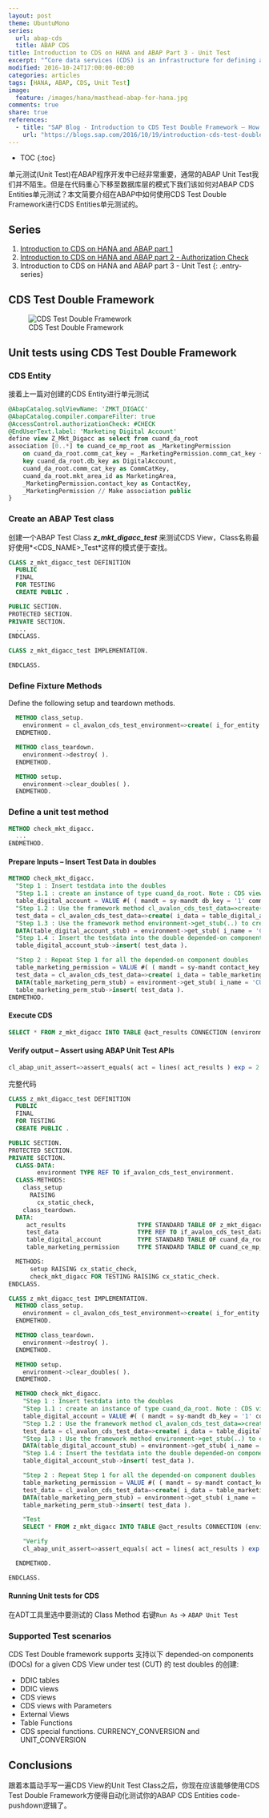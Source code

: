```yaml
---
layout: post
theme: UbuntuMono
series:
  url: abap-cds
  title: ABAP CDS
title: Introduction to CDS on HANA and ABAP Part 3 - Unit Test
excerpt: "“Core data services (CDS) is an infrastructure for defining and consuming semantically rich data models in SAP HANA.” 单元测试(Unit Test)在ABAP程序开发中已经非常重要，通常的ABAP Unit Test我们并不陌生。但是在代码重心下移至数据库层的模式下我们该如何对ABAP CDS Entities单元测试？本文简要介绍在ABAP中如何使用CDS Test Double Framework进行CDS Entities单元测试的"
modified: 2016-10-24T17:00:00-00:00
categories: articles
tags: [HANA, ABAP, CDS, Unit Test]
image:
  feature: /images/hana/masthead-abap-for-hana.jpg
comments: true
share: true
references:
  - title: "SAP Blog - Introduction to CDS Test Double Framework – How to write unit tests for ABAP CDS Entities?"
    url: "https://blogs.sap.com/2016/10/19/introduction-cds-test-double-framework-write-unit-tests-abap-cds-entities/"
---
```


* TOC
{:toc}

单元测试(Unit Test)在ABAP程序开发中已经非常重要，通常的ABAP Unit Test我们并不陌生。但是在代码重心下移至数据库层的模式下我们该如何对ABAP CDS Entities单元测试？本文简要介绍在ABAP中如何使用CDS Test Double Framework进行CDS Entities单元测试的。

## Series

1. [Introduction to CDS on HANA and ABAP part 1](/articles/cds-on-hana-and-abap/)
2. [Introduction to CDS on HANA and ABAP part 2 - Authorization Check](/articles/cds-on-hana-and-abap-part-2/)
3. Introduction to CDS on HANA and ABAP part 3 - Unit Test
{: .entry-series}

## CDS Test Double Framework

<figure class="center">
  <img src="/images/abap/CDS_Under_Test.jpg" alt="CDS Test Double Framework">
  <figcaption>CDS Test Double Framework</figcaption>
</figure>

## Unit tests using CDS Test Double Framework

### CDS Entity

接着上一篇对创建的CDS Entity进行单元测试

```sql
@AbapCatalog.sqlViewName: 'ZMKT_DIGACC'
@AbapCatalog.compiler.compareFilter: true
@AccessControl.authorizationCheck: #CHECK
@EndUserText.label: 'Marketing Digital Account'
define view Z_Mkt_Digacc as select from cuand_da_root
association [0..*] to cuand_ce_mp_root as _MarketingPermission
    on cuand_da_root.comm_cat_key = _MarketingPermission.comm_cat_key {
    key cuand_da_root.db_key as DigitalAccount,
    cuand_da_root.comm_cat_key as CommCatKey,
    cuand_da_root.mkt_area_id as MarketingArea,
    _MarketingPermission.contact_key as ContactKey,
    _MarketingPermission // Make association public
}
```

### Create an ABAP Test class

创建一个ABAP Test Class **_z\_mkt\_digacc\_test_** 来测试CDS View，Class名称最好使用*\<CDS\_NAME\>\_Test*这样的模式便于查找。


```sql
CLASS z_mkt_digacc_test DEFINITION
  PUBLIC
  FINAL
  FOR TESTING
  CREATE PUBLIC .

PUBLIC SECTION.
PROTECTED SECTION.
PRIVATE SECTION.
  ...
ENDCLASS.

CLASS z_mkt_digacc_test IMPLEMENTATION.

ENDCLASS.
```

### Define Fixture Methods

Define the following setup and teardown methods.

```sql
  METHOD class_setup.
    environment = cl_avalon_cds_test_environment=>create( i_for_entity = 'Z_Mkt_Digacc' ).
  ENDMETHOD.

  METHOD class_teardown.
    environment->destroy( ).
  ENDMETHOD.

  METHOD setup.
    environment->clear_doubles( ).
  ENDMETHOD.
```

### Define a unit test method

```sql
METHOD check_mkt_digacc.
  ...
ENDMETHOD.
```

#### Prepare Inputs – Insert Test Data in doubles

```sql
METHOD check_mkt_digacc.
  "Step 1 : Insert testdata into the doubles
  "Step 1.1 : create an instance of type cuand_da_root. Note : CDS view Z_Mkt_Digacc depends on cuand_da_root.
  table_digital_account = VALUE #( ( mandt = sy-mandt db_key = '1' comm_cat_key = '2' ) ).
  "Step 1.2 : Use the framework method cl_avalon_cds_test_data=>create(..) to create the test_data object
  test_data = cl_avalon_cds_test_data=>create( i_data = table_digital_account ).
  "Step 1.3 : Use the framework method environment->get_stub(..) to create the instance of the double 'CUAND_DA_ROOT'
  DATA(table_digital_account_stub) = environment->get_stub( i_name = 'CUAND_DA_ROOT' ).
  "Step 1.4 : Insert the testdata into the double depended-on component object
  table_digital_account_stub->insert( test_data ).

  "Step 2 : Repeat Step 1 for all the depended-on component doubles
  table_marketing_permission = VALUE #( ( mandt = sy-mandt contact_key = '3' comm_cat_key = '2' )  ( mandt = sy-mandt contact_key = '4' comm_cat_key = '2'  ) ).
  test_data = cl_avalon_cds_test_data=>create( i_data = table_marketing_permission ).
  DATA(table_marketing_perm_stub) = environment->get_stub( i_name = 'CUAND_CE_MP_ROOT' ).
  table_marketing_perm_stub->insert( test_data ).
ENDMETHOD.
```

#### Execute CDS

```sql
SELECT * FROM z_mkt_digacc INTO TABLE @act_results CONNECTION (environment->connection_name).
```

#### Verify output – Assert using ABAP Unit Test APIs

```sql
cl_abap_unit_assert=>assert_equals( act = lines( act_results ) exp = 2 ).
```

完整代码

```sql
CLASS z_mkt_digacc_test DEFINITION
  PUBLIC
  FINAL
  FOR TESTING
  CREATE PUBLIC .

PUBLIC SECTION.
PROTECTED SECTION.
PRIVATE SECTION.
  CLASS-DATA:
        environment TYPE REF TO if_avalon_cds_test_environment.
  CLASS-METHODS:
    class_setup
      RAISING
        cx_static_check,
    class_teardown.
  DATA:
     act_results                    TYPE STANDARD TABLE OF z_mkt_digacc WITH EMPTY KEY,
     test_data                      TYPE REF TO if_avalon_cds_test_data,
     table_digital_account          TYPE STANDARD TABLE OF cuand_da_root,
     table_marketing_permission     TYPE STANDARD TABLE OF cuand_ce_mp_root.

  METHODS:
      setup RAISING cx_static_check,
      check_mkt_digacc FOR TESTING RAISING cx_static_check.
ENDCLASS.

CLASS z_mkt_digacc_test IMPLEMENTATION.
  METHOD class_setup.
    environment = cl_avalon_cds_test_environment=>create( i_for_entity = 'Z_Mkt_Digacc' ).
  ENDMETHOD.

  METHOD class_teardown.
    environment->destroy( ).
  ENDMETHOD.

  METHOD setup.
    environment->clear_doubles( ).
  ENDMETHOD.

  METHOD check_mkt_digacc.
    "Step 1 : Insert testdata into the doubles
    "Step 1.1 : create an instance of type cuand_da_root. Note : CDS view Z_Mkt_Digacc depends on cuand_da_root.
    table_digital_account = VALUE #( ( mandt = sy-mandt db_key = '1' comm_cat_key = '2' ) ).
    "Step 1.2 : Use the framework method cl_avalon_cds_test_data=>create(..) to create the test_data object
    test_data = cl_avalon_cds_test_data=>create( i_data = table_digital_account ).
    "Step 1.3 : Use the framework method environment->get_stub(..) to create the instance of the double 'CUAND_DA_ROOT'
    DATA(table_digital_account_stub) = environment->get_stub( i_name = 'CUAND_DA_ROOT' ).
    "Step 1.4 : Insert the testdata into the double depended-on component object
    table_digital_account_stub->insert( test_data ).

    "Step 2 : Repeat Step 1 for all the depended-on component doubles
    table_marketing_permission = VALUE #( ( mandt = sy-mandt contact_key = '3' comm_cat_key = '2' )  ( mandt = sy-mandt contact_key = '4' comm_cat_key = '2'  ) ).
    test_data = cl_avalon_cds_test_data=>create( i_data = table_marketing_permission ).
    DATA(table_marketing_perm_stub) = environment->get_stub( i_name = 'CUAND_CE_MP_ROOT' ).
    table_marketing_perm_stub->insert( test_data ).

    "Test
    SELECT * FROM z_mkt_digacc INTO TABLE @act_results CONNECTION (environment->connection_name).

    "Verify
    cl_abap_unit_assert=>assert_equals( act = lines( act_results ) exp = 2 ).

  ENDMETHOD.

ENDCLASS.
```

#### Running Unit tests for CDS

在ADT工具里选中要测试的 Class Method 右键`Run As` -> `ABAP Unit Test`

### Supported Test scenarios

CDS Test Double framework supports 支持以下 depended-on components (DOCs) for a given CDS View under test (CUT) 的 test doubles 的创建:

* DDIC tables
* DDIC views
* CDS views
* CDS views with Parameters
* External Views
* Table Functions
* CDS special functions. CURRENCY_CONVERSION and UNIT_CONVERSION

## Conclusions

跟着本篇动手写一遍CDS View的Unit Test Class之后，你现在应该能够使用CDS Test Double Framework方便得自动化测试你的ABAP CDS Entities code-pushdown逻辑了。
